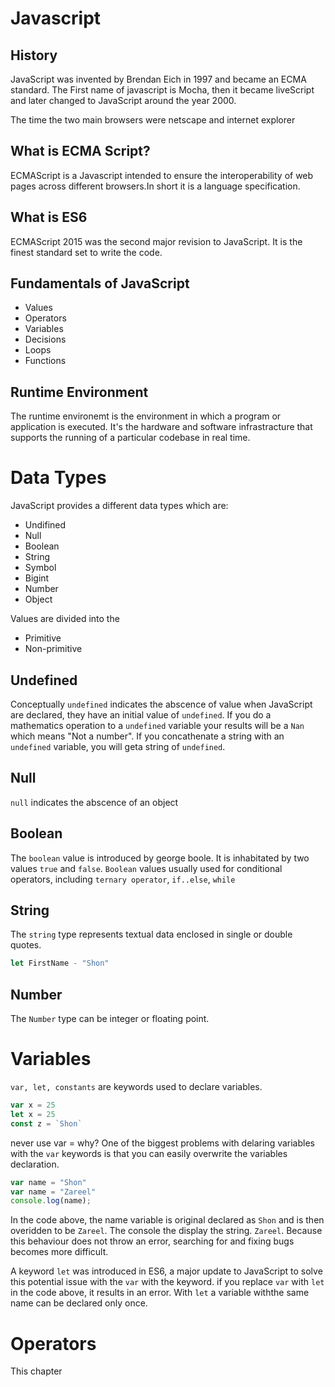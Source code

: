 # Javascript

## History

JavaScript was invented by Brendan Eich in 1997 and became an ECMA standard.
The First name of javascript is Mocha, then it became liveScript and later changed to JavaScript around the year 2000.

The time the two main browsers were netscape and internet explorer

## What is ECMA Script?

ECMAScript is a Javascript intended to ensure the interoperability of web pages across different browsers.In short it is a language specification.

## What is ES6

ECMAScript 2015 was the second major revision to JavaScript. It is the finest standard set to write the code.

## Fundamentals of JavaScript

- Values
- Operators
- Variables
- Decisions
- Loops
- Functions

## Runtime Environment

The runtime environemt is the environment in which a program or application is executed. It's the hardware and software infrastracture that supports the running of a particular codebase in real time.

# Data Types

JavaScript provides a different data types which are:

- Undifined
- Null
- Boolean
- String
- Symbol
- Bigint
- Number
- Object

Values are divided into the

- Primitive
- Non-primitive

## Undefined

Conceptually `undefined` indicates the abscence of value when JavaScript are declared, they have an initial value of `undefined`. If you do a mathematics operation to a `undefined` variable your results will be a `Nan` which means "Not a number". If you concathenate a string with an `undefined` variable, you will geta string of `undefined`.

## Null

`null` indicates the abscence of an object

## Boolean

The `boolean` value is introduced by george boole.
It is inhabitated by two values `true` and `false`.
`Boolean` values usually used for conditional operators, including `ternary operator`, `if..else`, `while`

## String

The `string` type represents textual data enclosed in single or double quotes.

```JavaScript
let FirstName - "Shon"
```

## Number

The `Number` type can be integer or floating point.

# Variables

`var, let, constants` are keywords used to declare variables.

```JavaScript
var x = 25
let x = 25
const z = `Shon`
```

never use var = why?
One of the biggest problems with delaring variables with the `var` keywords is that you can easily overwrite the variables declaration.

```Javascript
var name = "Shon"
var name = "Zareel"
console.log(name);
```

In the code above, the name variable is original declared as `Shon` and is then overidden to be `Zareel`. The console the display the string. `Zareel`. Because this behaviour does not throw an error, searching for and fixing bugs becomes more difficult.

A keyword `let` was introduced in ES6, a major update to JavaScript to solve this potential issue with the `var` with the keyword.
if you replace `var` with `let` in the code above, it results in an error.
With `let` a variable withthe same name can be declared only once.

# Operators

This chapter
